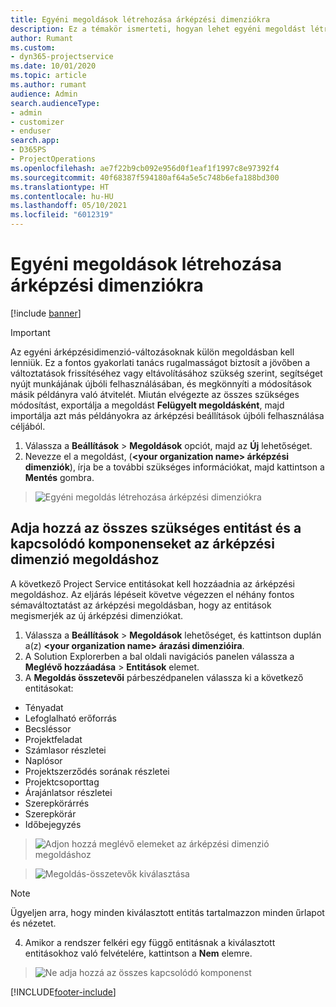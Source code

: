 ```yaml
---
title: Egyéni megoldások létrehozása árképzési dimenziókra
description: Ez a témakör ismerteti, hogyan lehet egyéni megoldást létrehozni egyéni árképzési dimenziók létrehozásakor.
author: Rumant
ms.custom:
- dyn365-projectservice
ms.date: 10/01/2020
ms.topic: article
ms.author: rumant
audience: Admin
search.audienceType:
- admin
- customizer
- enduser
search.app:
- D365PS
- ProjectOperations
ms.openlocfilehash: ae7f22b9cb092e956d0f1eaf1f1997c8e97392f4
ms.sourcegitcommit: 40f68387f594180af64a5e5c748b6efa188bd300
ms.translationtype: HT
ms.contentlocale: hu-HU
ms.lasthandoff: 05/10/2021
ms.locfileid: "6012319"
---
```

# <a name="create-custom-solutions-for-pricing-dimensions"></a>Egyéni megoldások létrehozása árképzési dimenziókra

[!include [banner](../includes/psa-now-project-operations.md)]

> [!IMPORTANT]
> Az egyéni árképzésidimenzió-változásoknak külön megoldásban kell lenniük. Ez a fontos gyakorlati tanács rugalmasságot biztosít a jövőben a változtatások frissítéséhez vagy eltávolításához szükség szerint, segítséget nyújt munkájának újbóli felhasználásában, és megkönnyíti a módosítások másik példányra való átvitelét. Miután elvégezte az összes szükséges módosítást, exportálja a megoldást **Felügyelt megoldásként**, majd importálja azt más példányokra az árképzési beállítások újbóli felhasználása céljából.

1. Válassza a **Beállítások** > **Megoldások** opciót, majd az **Új** lehetőséget. 
2. Nevezze el a megoldást, (**\<your organization name> árképzési dimenziók**), írja be a további szükséges információkat, majd kattintson a **Mentés** gombra.

> ![Egyéni megoldás létrehozása árképzési dimenziókra](media/Creation-of-custom-pricing-dimension-solution.PNG)
  
## <a name="add-all-required-entities-and-related-components-to-the-pricing-dimension-solution"></a>Adja hozzá az összes szükséges entitást és a kapcsolódó komponenseket az árképzési dimenzió megoldáshoz
A következő Project Service entitásokat kell hozzáadnia az árképzési megoldáshoz. Az eljárás lépéseit követve végezzen el néhány fontos sémaváltoztatást az árképzési megoldásban, hogy az entitások megismerjék az új árképzési dimenziókat.

1. Válassza a **Beállítások** > **Megoldások** lehetőséget, és kattintson duplán a(z) **\<your organization name> árazási dimenzióira**. 
2. A Solution Explorerben a bal oldali navigációs panelen válassza a **Meglévő hozzáadása** > **Entitások** elemet.
3. A **Megoldás összetevői** párbeszédpanelen válassza ki a következő entitásokat:

- Tényadat
- Lefoglalható erőforrás
- Becsléssor
- Projektfeladat
- Számlasor részletei
- Naplósor
- Projektszerződés sorának részletei
- Projektcsoporttag
- Árajánlatsor részletei
- Szerepkörárrés
- Szerepkörár 
- Időbejegyzés 

> ![Adjon hozzá meglévő elemeket az árképzési dimenzió megoldáshoz](media/Existing-entities-to-PD-solution.png)

> ![Megoldás-összetevők kiválasztása](media/Dimension-Components.png)

> [!NOTE]
> Ügyeljen arra, hogy minden kiválasztott entitás tartalmazzon minden űrlapot és nézetet.

4. Amikor a rendszer felkéri egy függő entitásnak a kiválasztott entitásokhoz való felvételére, kattintson a **Nem** elemre.

> ![Ne adja hozzá az összes kapcsolódó komponenst](media/Do-not-include-required.png)




[!INCLUDE[footer-include](../includes/footer-banner.md)]